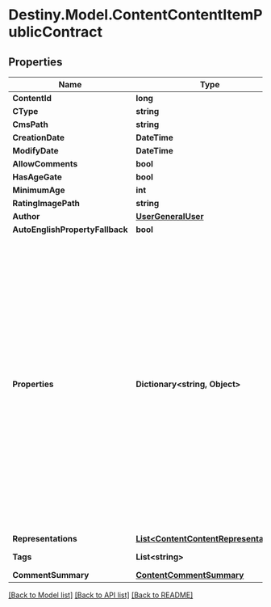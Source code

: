 # Destiny.Model.ContentContentItemPublicContract

## Properties

Name | Type | Description | Notes
------------ | ------------- | ------------- | -------------
**ContentId** | **long** |  | [optional] 
**CType** | **string** |  | [optional] 
**CmsPath** | **string** |  | [optional] 
**CreationDate** | **DateTime** |  | [optional] 
**ModifyDate** | **DateTime** |  | [optional] 
**AllowComments** | **bool** |  | [optional] 
**HasAgeGate** | **bool** |  | [optional] 
**MinimumAge** | **int** |  | [optional] 
**RatingImagePath** | **string** |  | [optional] 
**Author** | [**UserGeneralUser**](UserGeneralUser.md) |  | [optional] 
**AutoEnglishPropertyFallback** | **bool** |  | [optional] 
**Properties** | **Dictionary&lt;string, Object&gt;** | Firehose content is really a collection of metadata and \&quot;properties\&quot;, which are the potentially-but-not-strictly localizable data that comprises the meat of whatever content is being shown.  As Cole Porter would have crooned, \&quot;Anything Goes\&quot; with Firehose properties. They are most often strings, but they can theoretically be anything. They are JSON encoded, and could be JSON structures, simple strings, numbers etc... The Content Type of the item (cType) will describe the properties, and thus how they ought to be deserialized. | [optional] 
**Representations** | [**List&lt;ContentContentRepresentation&gt;**](ContentContentRepresentation.md) |  | [optional] 
**Tags** | **List&lt;string&gt;** | NOTE: Tags will always be lower case. | [optional] 
**CommentSummary** | [**ContentCommentSummary**](ContentCommentSummary.md) |  | [optional] 

[[Back to Model list]](../README.md#documentation-for-models) [[Back to API list]](../README.md#documentation-for-api-endpoints) [[Back to README]](../README.md)

